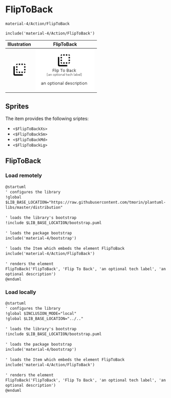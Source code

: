 # FlipToBack


```text
material-4/Action/FlipToBack
```

```text
include('material-4/Action/FlipToBack')
```



| Illustration | FlipToBack |
| :---: | :---: |
| ![illustration for Illustration](../../material-4/Action/FlipToBack.png) | ![illustration for FlipToBack](../../material-4/Action/FlipToBack.Local.png) |



## Sprites
The item provides the following sriptes:

- `<$FlipToBackXs>`
- `<$FlipToBackSm>`
- `<$FlipToBackMd>`
- `<$FlipToBackLg>`





## FlipToBack

### Load remotely
```plantuml
@startuml
' configures the library
!global $LIB_BASE_LOCATION="https://raw.githubusercontent.com/tmorin/plantuml-libs/master/distribution"

' loads the library's bootstrap
!include $LIB_BASE_LOCATION/bootstrap.puml

' loads the package bootstrap
include('material-4/bootstrap')

' loads the Item which embeds the element FlipToBack
include('material-4/Action/FlipToBack')

' renders the element
FlipToBack('FlipToBack', 'Flip To Back', 'an optional tech label', 'an optional description')
@enduml
```

### Load locally
```plantuml
@startuml
' configures the library
!global $INCLUSION_MODE="local"
!global $LIB_BASE_LOCATION="../.."

' loads the library's bootstrap
!include $LIB_BASE_LOCATION/bootstrap.puml

' loads the package bootstrap
include('material-4/bootstrap')

' loads the Item which embeds the element FlipToBack
include('material-4/Action/FlipToBack')

' renders the element
FlipToBack('FlipToBack', 'Flip To Back', 'an optional tech label', 'an optional description')
@enduml
```

